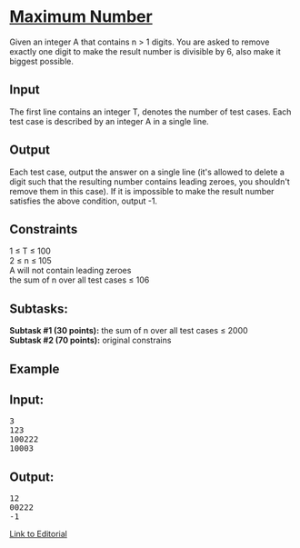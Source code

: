 # [Maximum Number](https://www.codechef.com/LTIME53/problems/MAXNUM3)

Given an integer A that contains n > 1 digits. You are asked to remove exactly one digit to make the result number is divisible by 6, also make it biggest possible.</br>

## Input
The first line contains an integer T, denotes the number of test cases. Each test case is described by an integer A in a single line.</br>

## Output
Each test case, output the answer on a single line (it's allowed to delete a digit such that the resulting number contains leading zeroes, you shouldn't remove them in this case). If it is impossible to make the result number satisfies the above condition, output -1.</br>

## Constraints
1 ≤ T ≤ 100</br>
2 ≤ n ≤ 105</br>
A will not contain leading zeroes</br>
the sum of n over all test cases ≤ 106</br>
 
## Subtasks:

**Subtask #1 (30 points):** the sum of n over all test cases ≤ 2000</br>
**Subtask #2 (70 points):** original constrains</br>

## Example
## Input:
<pre>
3
123
100222
10003
</pre>

## Output:
<pre>
12
00222
-1
</pre>

[Link to Editorial](https://discuss.codechef.com/problems/MAXNUM3)
